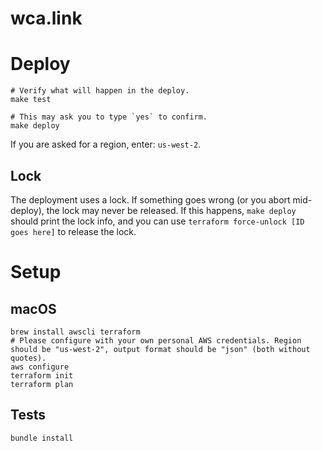 # wca.link

# Deploy

    # Verify what will happen in the deploy.
    make test

    # This may ask you to type `yes` to confirm.
    make deploy

If you are asked for a region, enter: `us-west-2`.

## Lock

The deployment uses a lock. If something goes wrong (or you abort mid-deploy), the lock may never be released.
If this happens, `make deploy` should print the lock info, and you can use `terraform force-unlock [ID goes here]` to release the lock.

# Setup

## macOS

    brew install awscli terraform
    # Please configure with your own personal AWS credentials. Region should be "us-west-2", output format should be "json" (both without quotes).
    aws configure
    terraform init
    terraform plan

## Tests

    bundle install
